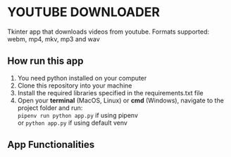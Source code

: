 # YOUTUBE DOWNLOADER  

Tkinter app that downloads videos from youtube. 
Formats supported: webm, mp4, mkv, mp3 and wav

## How run this app  

1. You need python installed on your computer  
2. Clone this repository into your machine  
3. Install the required libraries specified in the requirements.txt file
4. Open your **terminal** (MacOS, Linux) or **cmd** (Windows), navigate to the project folder and run:  
`pipenv run python app.py` if using pipenv  
or `python app.py` if using default venv

## App Functionalities





